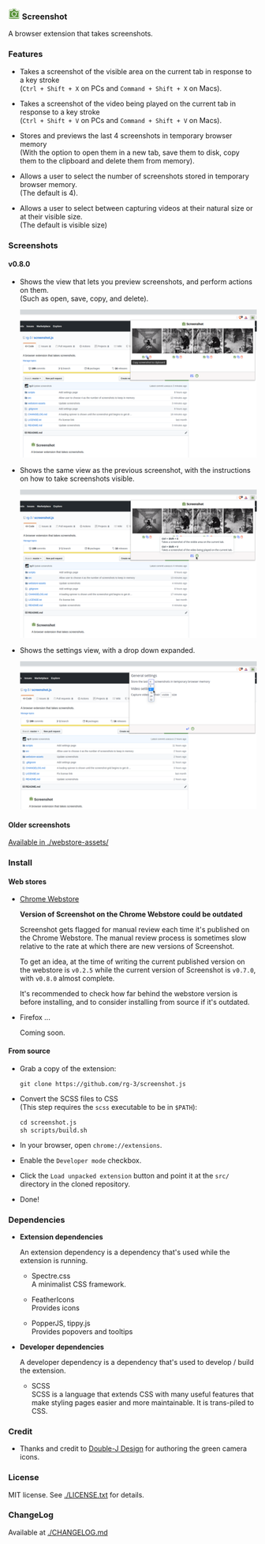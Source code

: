 ### ![logo](src/images/camera24.png) Screenshot

A browser extension that takes screenshots.

### Features

* Takes a screenshot of the visible area on the current tab in response to
  a key stroke  
  (`Ctrl + Shift + X` on PCs and  `Command + Shift + X` on Macs).

* Takes a screenshot of the video being played on the current tab in response to
  a key stroke  
  (`Ctrl + Shift + V` on PCs and  `Command + Shift + V` on Macs).

* Stores and previews the last 4 screenshots in temporary browser memory  
  (With the option to open them in a new tab, save them to disk, copy them to
   the clipboard and delete them from memory).

* Allows a user to select the number of screenshots stored in temporary browser memory.  
  (The default is 4).

* Allows a user to select between capturing videos at their natural size or at
  their visible size.   
  (The default is visible size)

### Screenshots

#### v0.8.0

* Shows the view that lets you preview screenshots, and perform actions on
  them.  
  (Such as open, save, copy, and delete).

  ![screenshot](./webstore-assets/v0.8.0/copy_screenshot_v0.8.0_1280x800.png)

* Shows the same view as the previous screenshot, with the instructions on how
  to take screenshots visible.

  ![screenshot](./webstore-assets/v0.8.0/help_screenshot_v0.8.0_1280x800.png)

* Shows the settings view, with a drop down expanded.

  ![screenshot](./webstore-assets/v0.8.0/settings_screenshot_v0.8.0_1280x800-1.png)

#### Older screenshots

[Available in ./webstore-assets/](./webstore-assets/)

### Install

#### Web stores

* [Chrome Webstore](https://chrome.google.com/webstore/detail/screenshot/ehmcpclingghgidajkpodncclbginiak)

  __Version of Screenshot on the Chrome Webstore could be outdated__

  Screenshot gets flagged for manual review each time it's published on the
  Chrome Webstore. The manual review process is sometimes slow relative to the
  rate at which there are new versions of Screenshot.

  To get an idea, at the time of writing the current published version on
  the webstore is `v0.2.5` while the current version of Screenshot is `v0.7.0`,
  with `v0.8.0` almost complete.

  It's recommended to check how far behind the webstore version is before
  installing, and to consider installing from source if it's outdated.

* Firefox ...

  Coming soon.

#### From source

* Grab a copy of the extension:

      git clone https://github.com/rg-3/screenshot.js

* Convert the SCSS files to CSS  
  (This step requires the `scss` executable to be in `$PATH`):

      cd screenshot.js
      sh scripts/build.sh

* In your browser, open `chrome://extensions`.

* Enable the `Developer mode` checkbox.

* Click the `Load unpacked extension` button and point it at the `src/`
  directory in the cloned repository.

* Done!

### Dependencies

  * **Extension dependencies**

    An extension dependency is a dependency that's used while the extension
    is running.

    * Spectre.css  
      A minimalist CSS framework.

    * FeatherIcons  
      Provides icons

    * PopperJS, tippy.js  
      Provides popovers and tooltips

  * **Developer dependencies**

    A developer dependency is a dependency that's used to develop / build the
    extension.

      * SCSS  
        SCSS is a language that extends CSS with many useful features that make
        styling pages easier and more maintainable. It is trans-piled to CSS.

### Credit

  * Thanks and credit to
    [Double-J Design](http://www.iconarchive.com/artist/double-j-design.html)
    for authoring the green camera icons.

### License

MIT license. See [./LICENSE.txt](./LICENSE.txt) for details.

### ChangeLog

Available at [./CHANGELOG.md](./CHANGELOG.md)
